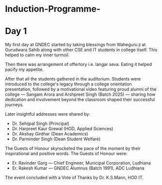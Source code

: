 # Induction-Programme-

# Day 1
My first day at GNDEC started by taking blessings from Waheguru ji at Gurudwara Sahib along with other CSE and IT students in college itself. This helped to calm my inner turmoil.

Then there was arrangement of offertory i.e. langar seva. Eating it helped pacify my appetite. 

After that all the students gathered in the auditorium. Students were introduced to the college's legacy through a college orientation presentation, followed by a motivational video featuring proud alumni of the college — Sangam Arora and Arshpreet Singh (Batch 2025) — sharing how dedication and involvement beyond the classroom shaped their successful journeys.

Later insightful addresses were shared by:
* Dr. Sehijpal Singh (Principal)
* Dr. Harpreet Kaur Grewal (HOD, Applied Sciences)
* Dr. Akshay Girdhar (Dean Academics)
* Dr. Parminder Singh (Dean Student Welfare)

The Guests of Honour skyrocketed the pace of the moment by their inspirational and positive words. The Guests of Honour were: 
* Er. Ravinder Garg — Chief Engineer, Municipal Corporation, Ludhiana
* Er. Rakesh Kumar — GNDEC Alumnus (Batch 1991), ADC Ludhiana

The event concluded with a Vote of Thanks by Dr. K.S.Mann, HOD IT.
